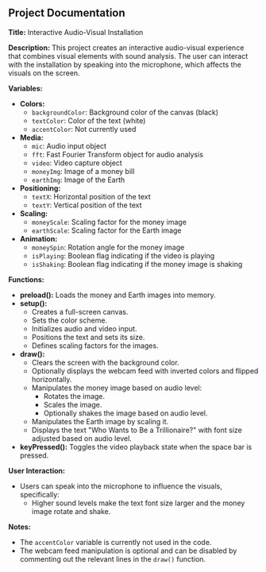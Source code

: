 ## Project Documentation

**Title:** Interactive Audio-Visual Installation

**Description:**
This project creates an interactive audio-visual experience that combines visual elements with sound analysis. The user can interact with the installation by speaking into the microphone, which affects the visuals on the screen.

**Variables:**

* **Colors:**
    * `backgroundColor`: Background color of the canvas (black)
    * `textColor`: Color of the text (white)
    * `accentColor`: Not currently used
* **Media:**
    * `mic`: Audio input object
    * `fft`: Fast Fourier Transform object for audio analysis
    * `video`: Video capture object
    * `moneyImg`: Image of a money bill
    * `earthImg`: Image of the Earth
* **Positioning:**
    * `textX`: Horizontal position of the text
    * `textY`: Vertical position of the text
* **Scaling:**
    * `moneyScale`: Scaling factor for the money image
    * `earthScale`: Scaling factor for the Earth image
* **Animation:**
    * `moneySpin`: Rotation angle for the money image
    * `isPlaying`: Boolean flag indicating if the video is playing
    * `isShaking`: Boolean flag indicating if the money image is shaking

**Functions:**

* **preload():** Loads the money and Earth images into memory.
* **setup():**
    * Creates a full-screen canvas.
    * Sets the color scheme.
    * Initializes audio and video input.
    * Positions the text and sets its size.
    * Defines scaling factors for the images.
* **draw():**
    * Clears the screen with the background color.
    * Optionally displays the webcam feed with inverted colors and flipped horizontally.
    * Manipulates the money image based on audio level:
        * Rotates the image.
        * Scales the image.
        * Optionally shakes the image based on audio level.
    * Manipulates the Earth image by scaling it.
    * Displays the text "Who Wants to Be a Trillionaire?" with font size adjusted based on audio level.
* **keyPressed():** Toggles the video playback state when the space bar is pressed.


**User Interaction:**

* Users can speak into the microphone to influence the visuals, specifically:
    * Higher sound levels make the text font size larger and the money image rotate and shake.

**Notes:**

* The `accentColor` variable is currently not used in the code.
* The webcam feed manipulation is optional and can be disabled by commenting out the relevant lines in the `draw()` function.

